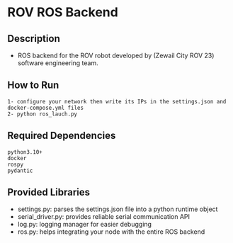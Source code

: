 # ROV ROS Backend

## Description
- ROS backend for the ROV robot developed by (Zewail City ROV 23) software engineering team.

## How to Run
```
1- configure your network then write its IPs in the settings.json and docker-compose.yml files
2- python ros_lauch.py
```

## Required Dependencies
```
python3.10+
docker
rospy
pydantic
```

## Provided Libraries
- settings.py: parses the settings.json file into a python runtime object
- serial_driver.py: provides reliable serial communication API
- log.py: logging manager for easier debugging
- ros.py: helps integrating your node with the entire ROS backend